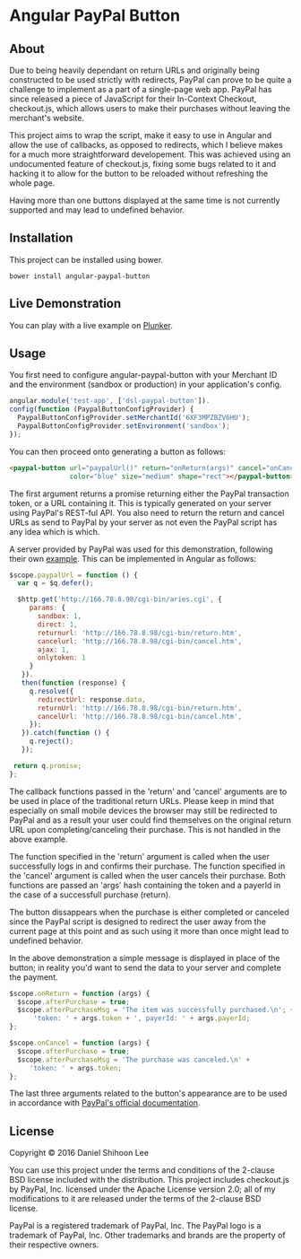 # Angular PayPal Button
## About
Due to being heavily dependant on return URLs and originally being constructed to be used strictly with redirects, PayPal can prove to be quite a challenge to implement as a part of a single-page web app. PayPal has since released a piece of JavaScript for their In-Context Checkout, checkout.js, which allows users to make their purchases without leaving the merchant's website.



This project aims to wrap the script, make it easy to use in Angular and allow the use of callbacks, as opposed to redirects, which I believe makes for a much more straightforward developement. This was achieved using an undocumented feature of checkout.js, fixing some bugs related to it and hacking it to allow for the button to be reloaded without refreshing the whole page.

Having more than one buttons displayed at the same time is not currently supported and may lead to undefined behavior.

## Installation
This project can be installed using bower.

```
bower install angular-paypal-button
```

## Live Demonstration
You can play with a live example on [Plunker](http://plnkr.co/edit/10J5le82GJQMI5hUhNyA?p=preview).

## Usage
You first need to configure angular-paypal-button with your Merchant ID and the environment (sandbox or production) in your application's config.

```javascript
angular.module('test-app', ['dsl-paypal-button']).
config(function (PaypalButtonConfigProvider) {
  PaypalButtonConfigProvider.setMerchantId('6XF3MPZBZV6HU');
  PaypalButtonConfigProvider.setEnvironment('sandbox');
});
```

You can then proceed onto generating a button as follows:

```html
<paypal-button url="paypalUrl()" return="onReturn(args)" cancel="onCancel(args)"
               color="blue" size="medium" shape="rect"></paypal-button>
```

The first argument returns a promise returning either the PayPal transaction token, or a URL containing it. This is typically generated on your server using PayPal's REST-ful API. You also need to return the return and cancel URLs as send to PayPal by your server as not even the PayPal script has any idea which is which.


A server provided by PayPal was used for this demonstration, following their own [example](http://plnkr.co/edit/2GGEyNEFUPCZ7jIIGk9X?p=preview). This can be implemented in Angular as follows:

```javascript
$scope.paypalUrl = function () {
  var q = $q.defer();

  $http.get('http://166.78.8.98/cgi-bin/aries.cgi', {
     params: {
       sandbox: 1,
       direct: 1,
       returnurl: 'http://166.78.8.98/cgi-bin/return.htm',
       cancelurl: 'http://166.78.8.98/cgi-bin/cancel.htm',
       ajax: 1,
       onlytoken: 1
     }
   }).
   then(function (response) {
     q.resolve({
       redirectUrl: response.data,
       returnUrl: 'http://166.78.8.98/cgi-bin/return.htm',
       cancelUrl: 'http://166.78.8.98/cgi-bin/cancel.htm',
     });
   }).catch(function () {
     q.reject();
   });

 return q.promise;
};
```

The callback functions passed in the 'return' and 'cancel' arguments are to be used in place of the traditional return URLs. Please keep in mind that especially on small mobile devices the browser may still be redirected to PayPal and as a result your user could find themselves on the original return URL upon completing/canceling their purchase. This is not handled in the above example.

The function specified in the 'return' argument is called when the user successfully logs in and confirms their purchase. The function specified in the 'cancel' argument is called when the user cancels their purchase. Both functions are passed an 'args' hash containing the token and a payerId in the case of a successfull purchase (return).

The button dissappears when the purchase is either completed or canceled since the PayPal script is designed to redirect the user away from the current page at this point and as such using it more than once might lead to undefined behavior.

In the above demonstration a simple message is displayed in place of the button; in reality you'd want to send the data to your server and complete the payment.

```javascript
$scope.onReturn = function (args) {
  $scope.afterPurchase = true;
  $scope.afterPurchaseMsg = 'The item was successfully purchased.\n'; +
      'token: ' + args.token + ', payerId: ' + args.payerId;
};

$scope.onCancel = function (args) {
  $scope.afterPurchase = true;
  $scope.afterPurchaseMsg = 'The purchase was canceled.\n' +
     'token: ' + args.token;
};
```

The last three arguments related to the button's appearance are to be used in accordance with [PayPal's official documentation](https://developer.paypal.com/docs/classic/express-checkout/in-context/integration/#paypal-button-brand-guidelines).

## License
Copyright © 2016 Daniel Shihoon Lee

You can use this project under the terms and conditions of the 2-clause BSD license included with the distribution. This project includes checkout.js by PayPal, Inc. licensed under the Apache License version 2.0; all of my modifications to it are released under the terms of the 2-clause BSD license.

PayPal is a registered trademark of PayPal, Inc. The PayPal logo is a trademark of PayPal, Inc. Other trademarks and brands are the property of their respective owners.
